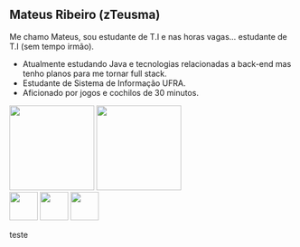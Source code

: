 ## Mateus Ribeiro (zTeusma)

  Me chamo Mateus, sou estudante de T.I e nas horas vagas... estudante de T.I (sem tempo irmão).
  - Atualmente estudando Java e tecnologias relacionadas a back-end mas tenho planos para me tornar full stack.
  - Estudante de Sistema de Informação UFRA.
  - Aficionado por jogos e cochilos de 30 minutos.


<div>
  <img height="150cm" src="https://github-readme-stats.vercel.app/api?username=MateusRibeiro-SS&show_icons=true&theme=merko"/>
   <img height="150cm" src="https://github-readme-stats.vercel.app/api/top-langs/?username=MateusRibeiro-SS&theme=merko"/>
  
</div>

<div style="display: inline_block">
  <img allign="center" height="50cm" src="https://cdn.jsdelivr.net/gh/devicons/devicon/icons/java/java-original.svg" />
  <img height="50cm" src="https://cdn.jsdelivr.net/gh/devicons/devicon/icons/spring/spring-original-wordmark.svg" />
  <img height="50cm" src="https://cdn.jsdelivr.net/gh/devicons/devicon/icons/c/c-plain.svg" />
</div>

teste

